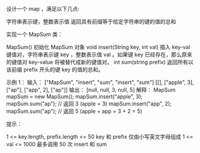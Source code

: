 设计一个 map ，满足以下几点:

字符串表示键，整数表示值
返回具有前缀等于给定字符串的键的值的总和

实现一个 MapSum 类：

MapSum() 初始化 MapSum 对象
void insert(String key, int val) 插入 key-val 键值对，字符串表示键 key ，整数表示值 val 。如果键 key 已经存在，那么原来的键值对
key-value 将被替代成新的键值对。
int sum(string prefix) 返回所有以该前缀 prefix 开头的键 key 的值的总和。

示例 1：
输入：
["MapSum", "insert", "sum", "insert", "sum"]
[[], ["apple", 3], ["ap"], ["app", 2], ["ap"]]
输出：
[null, null, 3, null, 5]
解释：
MapSum mapSum = new MapSum();
mapSum.insert("apple", 3);  
mapSum.sum("ap"); // 返回 3 (apple = 3)
mapSum.insert("app", 2);    
mapSum.sum("ap"); // 返回 5 (apple + app = 3 + 2 = 5)

提示：

1 <= key.length, prefix.length <= 50
key 和 prefix 仅由小写英文字母组成
1 <= val <= 1000
最多调用 50 次 insert 和 sum
